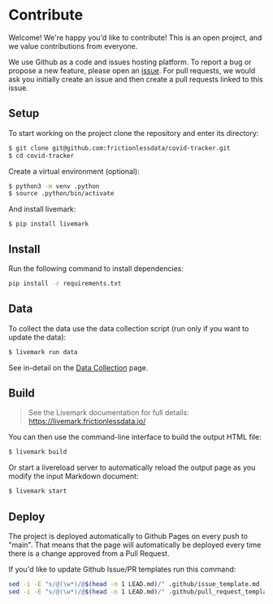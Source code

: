 # Contribute

Welcome! We're happy you'd like to contribute! This is an open project, and we value contributions from everyone.

We use Github as a code and issues hosting platform. To report a bug or propose a new feature, please open an [issue](https://github.com/frictionlessdata/covid-tracker/issues). For pull requests, we would ask you initially create an issue and then create a pull requests linked to this issue.

## Setup

To start working on the project clone the repository and enter its directory:

```bash
$ git clone git@github.com:frictionlessdata/covid-tracker.git
$ cd covid-tracker
```

Create a virtual environment (optional):

```bash
$ python3 -m venv .python
$ source .python/bin/activate
```

And install livemark:

```
$ pip install livemark
```

## Install

Run the following command to install dependencies:

```bash task id=install
pip install -r requirements.txt
```

## Data

To collect the data use the data collection script (run only if you want to update the data):

```bash
$ livemark run data
```

See in-detail on the [Data Collection](data.html) page.

## Build

> See the Livemark documentation for full details: https://livemark.frictionlessdata.io/

You can then use the command-line interface to build the output HTML file:

```bash
$ livemark build
```

Or start a livereload server to automatically reload the output page as you modify the input Markdown document:

```bash
$ livemark start
```

## Deploy

The project is deployed automatically to Github Pages on every push to "main". That means that the page will automatically be deployed every time there is a change approved from a Pull Request.

If you'd like to update Github Issue/PR templates run this command:

```bash task id=github
sed -i -E "s/@(\w*)/@$(head -n 1 LEAD.md)/" .github/issue_template.md
sed -i -E "s/@(\w*)/@$(head -n 1 LEAD.md)/" .github/pull_request_template.md
```
